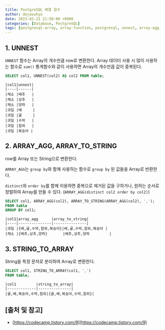 ```yaml
---
title: PostgreSQL 배열 함수
author: dejavuhyo
date: 2023-02-21 21:50:00 +0900
categories: [Database, PostgreSQL]
tags: [postgresql-array, array-function, postgresql, unnest, array-agg, array-to-string, postgresql-unnest, postgresql-array-agg, postgresql-array-to-string, postgresql-배열-함수, postgresql-배열, postgresql-함수]
---
```


## 1. UNNEST
`UNNEST` 함수는 Array의 개수만큼 row로 변환한다. Array 데이터 사용 시 많이 사용하는 함수로 `sum()` 통계함수와 같이 사용하면 Array의 개수만큼 값이 중복된다.

```sql
SELECT col1, UNNEST(col2) AS col2 FROM table;
```

```text
|col1|unnest|
|----|------|
|채소 |배추   |
|채소 |상추   |
|채소 |양파   |
|과일 |배     |
|과일 |귤     |
|과일 |수박   |
|과일 |참외   |
|과일 |복숭아 |
```

## 2. ARRAY_AGG, ARRAY_TO_STRING
row를 Array 또는 String으로 변환한다.

`ARRAY_AGG`는 `group by`와 함께 사용하는 함수로 `group by` 된 값들을 Array로 반환한다.

`distinct`와 `order by`를 함께 이용하면 중복으로 제거된 값을 구하거나, 원하는 순서로 정렬하여 Array를 만들 수 있다. (`ARRAY_AGG(distinct col2 order by col2)`)

```sql
SELECT col1, ARRAY_AGG(col2), ARRAY_TO_STRING(ARRAY_AGG(col2), ',');
FROM table
GROUP BY col1;
```

```text
|col1|array_agg      |array_to_string|
|----|---------------|---------------|
|과일 |{배,귤,수박,참외,복숭아}|배,귤,수박,참외,복숭아 |
|채소 |{배추,상추,양파}       |배추,상추,양파         |
```

## 3. STRING_TO_ARRAY
String을 특정 문자로 분리하여 Array로 변환한다.

```sql
SELECT col1, STRING_TO_ARRAY(col1, ',')
FROM table;
```

```text
|col1         |string_to_array|
|-------------|---------------|
|귤,배,복숭아,수박,참외|{귤,배,복숭아,수박,참외}|
```

## [출처 및 참고]
* [https://codecamp.tistory.com/9](https://codecamp.tistory.com/9)
